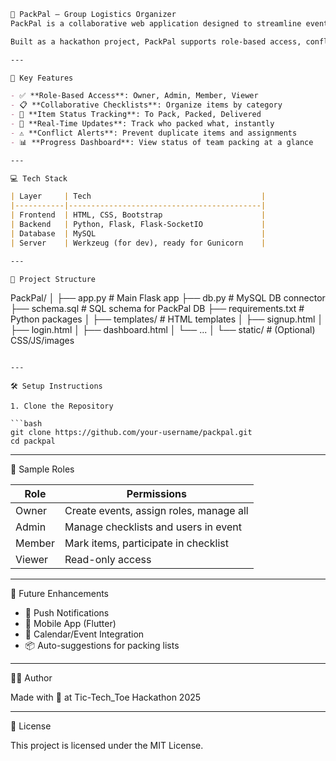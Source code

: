 

```markdown
🧳 PackPal – Group Logistics Organizer
PackPal is a collaborative web application designed to streamline event and travel packing by enabling teams to assign items, monitor packing progress, and work together in real-time.

Built as a hackathon project, PackPal supports role-based access, conflict alerts, and real-time item status updates to ensure smooth group organization.

---

🔑 Key Features

- ✅ **Role-Based Access**: Owner, Admin, Member, Viewer
- 📋 **Collaborative Checklists**: Organize items by category
- 🚦 **Item Status Tracking**: To Pack, Packed, Delivered
- 🔄 **Real-Time Updates**: Track who packed what, instantly
- ⚠️ **Conflict Alerts**: Prevent duplicate items and assignments
- 📊 **Progress Dashboard**: View status of team packing at a glance

---

💻 Tech Stack

| Layer     | Tech                                      |
|-----------|-------------------------------------------|
| Frontend  | HTML, CSS, Bootstrap                      |
| Backend   | Python, Flask, Flask-SocketIO             |
| Database  | MySQL                                     |
| Server    | Werkzeug (for dev), ready for Gunicorn    |

---

📁 Project Structure

```
PackPal/
│
├── app.py                  # Main Flask app
├── db.py                   # MySQL DB connector
├── schema.sql              # SQL schema for PackPal DB
├── requirements.txt        # Python packages
│
├── templates/              # HTML templates
│   ├── signup.html
│   ├── login.html
│   ├── dashboard.html
│   └── ...
│
└── static/                 # (Optional) CSS/JS/images
```

---

🛠️ Setup Instructions

1. Clone the Repository

```bash
git clone https://github.com/your-username/packpal.git
cd packpal
```

---

🧪 Sample Roles

| Role   | Permissions                                |
|--------|--------------------------------------------|
| Owner  | Create events, assign roles, manage all    |
| Admin  | Manage checklists and users in event       |
| Member | Mark items, participate in checklist       |
| Viewer | Read-only access                           |

---

🚀 Future Enhancements

- 🔔 Push Notifications
- 📱 Mobile App (Flutter)
- 📆 Calendar/Event Integration
- 📦 Auto-suggestions for packing lists

---

👨‍💻 Author

Made with 💙 at Tic-Tech_Toe Hackathon 2025

---

📄 License

This project is licensed under the MIT License.
```
